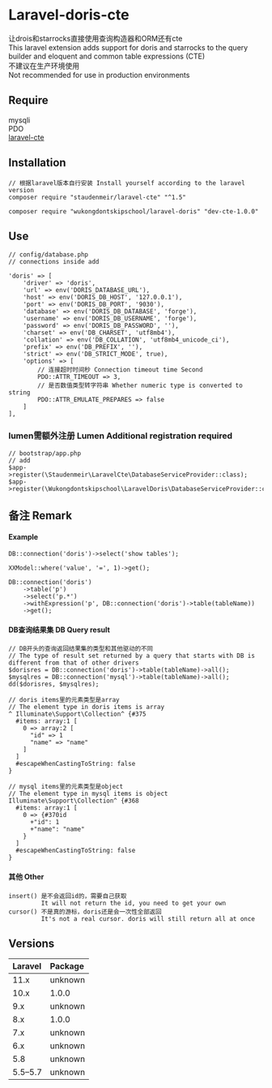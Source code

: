 # Laravel-doris-cte
让drois和starrocks直接使用查询构造器和ORM还有cte<br/>
This laravel extension adds support for doris and starrocks to the query builder and eloquent and common table expressions (CTE)<br/>
不建议在生产环境使用<br/>
Not recommended for use in production environments<br/>

## Require
mysqli<br/>
PDO<br/>
[laravel-cte](https://github.com/staudenmeir/laravel-cte)

## Installation

    // 根据laravel版本自行安装 Install yourself according to the laravel version
    composer require "staudenmeir/laravel-cte" "^1.5"

    composer require "wukongdontskipschool/laravel-doris" "dev-cte-1.0.0"

## Use
```
// config/database.php
// connections inside add

'doris' => [
    'driver' => 'doris',
    'url' => env('DORIS_DATABASE_URL'),
    'host' => env('DORIS_DB_HOST', '127.0.0.1'),
    'port' => env('DORIS_DB_PORT', '9030'),
    'database' => env('DORIS_DB_DATABASE', 'forge'),
    'username' => env('DORIS_DB_USERNAME', 'forge'),
    'password' => env('DORIS_DB_PASSWORD', ''),
    'charset' => env('DB_CHARSET', 'utf8mb4'),
    'collation' => env('DB_COLLATION', 'utf8mb4_unicode_ci'),
    'prefix' => env('DB_PREFIX', ''),
    'strict' => env('DB_STRICT_MODE', true),
    'options' => [
        // 连接超时时间秒 Connection timeout time Second
        PDO::ATTR_TIMEOUT => 3,
        // 是否数值类型转字符串 Whether numeric type is converted to string
        PDO::ATTR_EMULATE_PREPARES => false
    ]
],
```

### lumen需额外注册 Lumen Additional registration required
```
// bootstrap/app.php
// add
$app->register(\Staudenmeir\LaravelCte\DatabaseServiceProvider::class);
$app->register(\Wukongdontskipschool\LaravelDoris\DatabaseServiceProvider::class);
```

## 备注 Remark
#### Example
```
DB::connection('doris')->select('show tables');

XXModel::where('value', '=', 1)->get();

DB::connection('doris')
    ->table('p')
    ->select('p.*')
    ->withExpression('p', DB::connection('doris')->table(tableName))
    ->get();

```

#### DB查询结果集 DB Query result
```
// DB开头的查询返回结果集的类型和其他驱动的不同
// The type of result set returned by a query that starts with DB is different from that of other drivers
$dorisres = DB::connection('doris')->table(tableName)->all();
$mysqlres = DB::connection('mysql')->table(tableName)->all();
dd($dorisres, $mysqlres);

// doris items里的元素类型是array
// The element type in doris items is array
^ Illuminate\Support\Collection^ {#375
  #items: array:1 [
    0 => array:2 [
      "id" => 1
      "name" => "name"
    ]
  ]
  #escapeWhenCastingToString: false
}

// mysql items里的元素类型是object
// The element type in mysql items is object
Illuminate\Support\Collection^ {#368
  #items: array:1 [
    0 => {#370id
      +"id": 1
      +"name": "name"
    }
  ]
  #escapeWhenCastingToString: false
}

```


#### 其他 Other
```
insert() 是不会返回id的，需要自己获取
         It will not return the id, you need to get your own
cursor() 不是真的游标，doris还是会一次性全部返回
         It's not a real cursor. doris will still return all at once
```

## Versions

| Laravel | Package |
|:--------|:--------|
| 11.x    | unknown    |
| 10.x    | 1.0.0     |
| 9.x     | unknown     |
| 8.x     | 1.0.0   |
| 7.x     | unknown     |
| 6.x     | unknown     |
| 5.8     | unknown     |
| 5.5–5.7 | unknown     |
